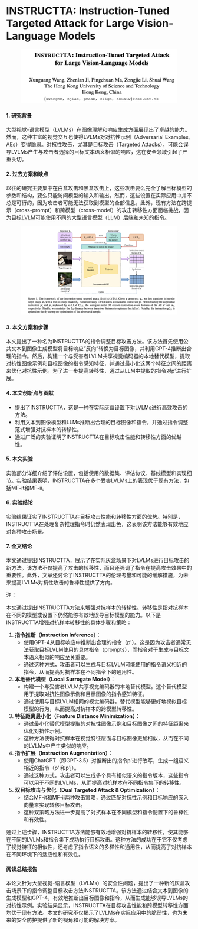 # INSTRUCTTA: Instruction-Tuned Targeted Attack for Large Vision-Language Models

<figure><img src="../.gitbook/assets/image (4) (1) (1) (1).png" alt=""><figcaption></figcaption></figure>



#### 1. 研究背景

大型视觉-语言模型（LVLMs）在图像理解和响应生成方面展现出了卓越的能力。然而，这种丰富的视觉交互也使得LVLMs对对抗性示例（Adversarial Examples, AEs）变得脆弱。对抗性攻击，尤其是目标攻击（Targeted Attacks），可能会误导LVLMs产生与攻击者选择的目标文本语义相似的响应，这在安全领域引起了严重关切。

#### 2. 过去方案和缺点

以往的研究主要集中在白盒攻击和黑盒攻击上，这些攻击要么完全了解目标模型的参数和结构，要么只能访问模型的输入和输出。然而，这些设置在实际应用中并不总是可行的，因为攻击者可能无法获取到模型的全部信息。此外，现有方法在跨提示（cross-prompt）和跨模型（cross-model）的攻击转移性方面面临挑战，因为目标LVLM可能使用不同的大型语言模型（LLM）后端和未知的指令。

<figure><img src="../.gitbook/assets/image (1) (1) (1) (1) (1) (1).png" alt=""><figcaption></figcaption></figure>

#### 3. 本文方案和步骤

本文提出了一种名为INSTRUCTTA的指令调整目标攻击方法。该方法首先使用公共文本到图像生成模型将目标响应“反向”转换为目标图像，并利用GPT-4推断出合理的指令。然后，构建一个与受害者LVLM共享视觉编码器的本地替代模型，提取对抗性图像示例和目标图像的指令感知特征，并通过最小化这两个特征之间的距离来优化对抗性示例。为了进一步提高转移性，通过从LLM中提取的指令对p'进行扩展。

#### 4. 本文创新点与贡献

* 提出了INSTRUCTTA，这是一种在实际灰盒设置下对LVLMs进行高效攻击的方法。
* 利用文本到图像模型和LLMs推断出合理的目标图像和指令，并通过指令调整范式增强对抗样本的转移性。
* 通过广泛的实验证明了INSTRUCTTA在目标攻击性能和转移性方面的优越性。

#### 5. 本文实验

实验部分详细介绍了评估设置，包括使用的数据集、评估协议、基线模型和实现细节。实验结果表明，INSTRUCTTA在多个受害LVLMs上的表现优于现有方法，包括MF-it和MF-ii。

#### 6. 实验结论

实验结果证实了INSTRUCTTA在目标攻击性能和转移性方面的优势。特别是，INSTRUCTTA在处理复杂推理指令时仍然表现出色，这表明该方法能够有效地应对各种攻击场景。

#### 7. 全文结论

本文通过提出INSTRUCTTA，展示了在实际灰盒场景下对LVLMs进行目标攻击的新方法。该方法不仅提高了攻击的转移性，而且还强调了指令在提高攻击效果中的重要性。此外，文章还讨论了INSTRUCTTA的伦理考量和可能的缓解措施，为未来提高LVLMs对抗性攻击的鲁棒性提供了方向。



注：

本文通过提出INSTRUCTTA方法来增强对抗样本的转移性。转移性是指对抗样本在不同的模型或设置下仍然能够有效地误导目标模型的能力。以下是INSTRUCTTA增强对抗样本转移性的具体步骤和策略：

1. **指令推断（Instruction Inference）**：
   * 使用GPT-4从目标响应中推断出合理的指令（p'）。这是因为攻击者通常无法获取目标LVLM使用的具体指令（prompts），而指令对于生成与目标文本语义相似的响应至关重要。
   * 通过这种方式，攻击者可以生成与目标LVLM可能使用的指令语义相近的指令，从而提高对抗样本在不同指令下的通用性。
2. **本地替代模型（Local Surrogate Model）**：
   * 构建一个与受害者LVLM共享视觉编码器的本地替代模型。这个替代模型用于提取对抗性图像示例和目标图像的指令感知特征。
   * 通过使用与目标LVLM相同的视觉编码器，替代模型能够更好地模拟目标模型的行为，从而提高对抗样本的跨模型转移性。
3. **特征距离最小化（Feature Distance Minimization）**：
   * 通过最小化替代模型提取的对抗性图像示例和目标图像之间的特征距离来优化对抗性示例。
   * 这种方法使得对抗样本在视觉特征层面与目标图像更加相似，从而在不同的LVLMs中产生类似的响应。
4. **指令扩展（Instruction Augmentation）**：
   * 使用ChatGPT（即GPT-3.5）对推断出的指令p'进行改写，生成一组语义相近的指令（p'i和p'j）。
   * 通过这种方式，攻击者可以生成多个具有相似语义的指令版本，这些指令可以用于不同的LVLMs，从而提高对抗样本在不同指令集下的转移性。
5. **双目标攻击与优化（Dual Targeted Attack & Optimization）**：
   * 结合MF-it和MF-ii两种攻击策略，通过匹配对抗性示例和目标响应的嵌入向量来实现转移目标攻击。
   * 这种双策略方法进一步提高了对抗样本在不同模型和指令配置下的鲁棒性和有效性。

通过上述步骤，INSTRUCTTA方法能够有效地增强对抗样本的转移性，使其能够在不同的LVLMs和指令集下成功执行目标攻击。这种方法的成功在于它不仅考虑了视觉特征的相似性，还考虑了指令语义的多样性和通用性，从而提高了对抗样本在不同环境下的适应性和有效性。



#### 阅读总结报告

本论文针对大型视觉-语言模型（LVLMs）的安全性问题，提出了一种新的灰盒攻击场景下的指令调整目标攻击方法INSTRUCTTA。该方法通过结合文本到图像的生成模型和GPT-4，有效地推断出目标图像和指令，从而生成能够误导LVLMs的对抗性示例。实验结果显示，INSTRUCTTA在目标攻击性能和跨模型转移性方面均优于现有方法。本文的研究不仅揭示了LVLMs在实际应用中的脆弱性，也为未来的安全防护提供了新的视角和可能的解决方案。

